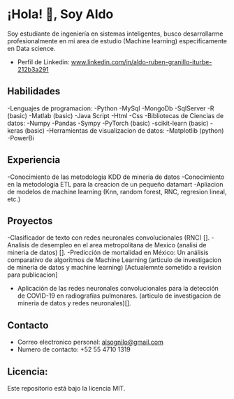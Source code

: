 # ¡Hola! 👋, Soy Aldo 
Soy estudiante de ingeniería en sistemas inteligentes, busco desarrollarme profesionalmente en mi area de estudio (Machine learning) especificamente en Data science.
- Perfil de Linkedin:
  www.linkedin.com/in/aldo-ruben-granillo-iturbe-212b3a291
## Habilidades
-Lenguajes de programacion: 
  -Python 
  -MySql
  -MongoDb
  -SqlServer
  -R (basic)
  -Matlab (basic)
  -Java Script
  -Html
  -Css
-Bibliotecas de Ciencias de datos:
  -Numpy
  -Pandas
  -Sympy
  -PyTorch (basic)
  -scikit-learn (basic)
  -keras (basic)
-Herramientas de visualizacion de datos:
  -Matplotlib (python)
  -PowerBi 
## Experiencia
-Conocimiento de las metodologia KDD de mineria de datos
-Conocimiento en la metodologia ETL para la creacion de un pequeño datamart
-Apliacion de modelos de machine learning (Knn, random forest, RNC, regresion lineal, etc.)
## Proyectos 
-Clasificador de texto con redes neuronales convolucionales (RNC) [].
-Analisis de desempleo en el area metropolitana de Mexico (analisi de mineria de datos) [].
-Predicción de mortalidad en México: Un análisis comparativo de algoritmos de Machine Learning (articulo de investigacion de mineria de datos y machine learning) [Actualemnte sometido a revision para publicacion]
- Aplicación de las redes neuronales convolucionales para la detección de COVID-19 en radiografías pulmonares. (articulo de investigacion de mineria de datos y redes neuronales)[]. 
## Contacto
- Correo electronico personal:
  alsognilo@gmail.com
- Numero de contacto:
  +52 55 4710 1319
## Licencia:
Este repositorio está bajo la licencia MIT.
